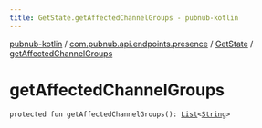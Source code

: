```yaml
---
title: GetState.getAffectedChannelGroups - pubnub-kotlin
---
```


[pubnub-kotlin](../../index.html) / [com.pubnub.api.endpoints.presence](../index.html) / [GetState](index.html) / [getAffectedChannelGroups](./get-affected-channel-groups.html)

# getAffectedChannelGroups

`protected fun getAffectedChannelGroups(): `[`List`](https://kotlinlang.org/api/latest/jvm/stdlib/kotlin.collections/-list/index.html)`<`[`String`](https://kotlinlang.org/api/latest/jvm/stdlib/kotlin/-string/index.html)`>`